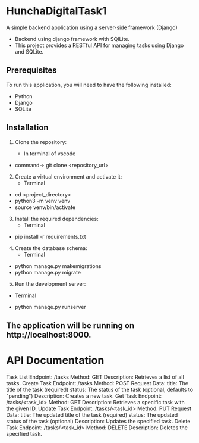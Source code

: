 # HunchaDigitalTask1
A simple backend application using a server-side framework (Django)
- Backend using django framework with SQlLite.
- This project provides a RESTful API for managing tasks using Django and SQLite.

## Prerequisites

To run this application, you will need to have the following installed:

* Python 
* Django 
* SQLite 
## Installation

1. Clone the repository:
   
   - In terminal of vscode
* command-> git clone <repository_url>

2. Create a virtual environment and activate it:
   - Terminal
* cd <project_directory>
* python3 -m venv venv
* source venv/bin/activate

3. Install the required dependencies:
   -  Terminal
* pip install -r requirements.txt

4. Create the database schema:
   - Terminal
* python manage.py makemigrations
* python manage.py migrate

5. Run the development server:
  - Terminal
* python manage.py runserver


## The application will be running on http://localhost:8000.

# API Documentation
Task List
Endpoint: /tasks
Method: GET
Description: Retrieves a list of all tasks.
Create Task
Endpoint: /tasks
Method: POST
Request Data:
title: The title of the task (required)
status: The status of the task (optional, defaults to "pending")
Description: Creates a new task.
Get Task
Endpoint: /tasks/<task_id>
Method: GET
Description: Retrieves a specific task with the given ID.
Update Task
Endpoint: /tasks/<task_id>
Method: PUT
Request Data:
title: The updated title of the task (required)
status: The updated status of the task (optional)
Description: Updates the specified task.
Delete Task
Endpoint: /tasks/<task_id>
Method: DELETE
Description: Deletes the specified task.


